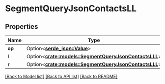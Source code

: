 # SegmentQueryJsonContactsLL

## Properties

Name | Type | Description | Notes
------------ | ------------- | ------------- | -------------
**op** | Option<[**serde_json::Value**](.md)> |  | [optional]
**l** | Option<[**crate::models::SegmentQueryJsonContactsLLL**](segment_query_json_contacts_l_l_l.md)> |  | [optional]
**r** | Option<[**crate::models::SegmentQueryJsonContactsLLL**](segment_query_json_contacts_l_l_l.md)> |  | [optional]

[[Back to Model list]](../README.md#documentation-for-models) [[Back to API list]](../README.md#documentation-for-api-endpoints) [[Back to README]](../README.md)


